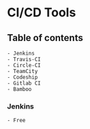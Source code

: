 # CI/CD Tools


## Table of contents
    - Jenkins
    - Travis-CI
    - Circle-CI
    - TeamCity
    - Codeship
    - Gitlab CI
    - Bamboo

### Jenkins
    - Free